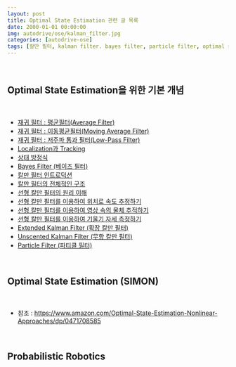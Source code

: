 ```yaml
---
layout: post
title: Optimal State Estimation 관련 글 목록
date: 2000-01-01 00:00:00
img: autodrive/ose/kalman_filter.jpg
categories: [autodrive-ose] 
tags: [칼만 필터, kalman filter. bayes filter, particle filter, optimal state estimation] # add tag
---
```


<br>

## **Optimal State Estimation을 위한 기본 개념**

<br>

- [재귀 필터 : 평균필터(Average Filter)](https://gaussian37.github.io/autodrive-ose-average-filter/)
- [재귀 필터 : 이동평균필터(Moving Average Filter)](https://gaussian37.github.io/autodrive-ose-moving_average_filter/)
- [재귀 필터 : 저주파 통과 필터(Low-Pass Filter)](https://gaussian37.github.io/autodrive-ose-low_pass_filter/) 
- [Localization과 Tracking](https://gaussian37.github.io/autodrive-ose-localization_and_tracking/)
- [상태 방정식](https://gaussian37.github.io/autodrive-ose-state_equation/)
- [Bayes Filter (베이즈 필터)](https://gaussian37.github.io/autodrive-ose-bayes_filter/)
- [칼만 필터 인트로덕션](https://gaussian37.github.io/autodrive-ose-kalman_filter_intro/) 
- [칼만 필터의 전체적인 구조](https://gaussian37.github.io/autodrive-ose-basic-kalman_filter/)
- [선형 칼만 필터의 원리 이해](https://gaussian37.github.io/ad-ose-lkf_basic/)
- [선형 칼만 필터를 이용하여 위치로 속도 추정하기]()
- [선형 칼만 필터를 이용하여 영상 속의 물체 추적하기](https://gaussian37.github.io/autodrive-ose-lkf_image_tracking/)
- [선형 칼만 필터를 이용하여 기울기 자세 측정하기]()
- [Extended Kalman Filter (확장 칼만 필터)]()
- [Unscented Kalman Filter (무향 칼만 필터)]()
- [Particle Filter (파티클 필터)]()

<br>

## **Optimal State Estimation (SIMON)**

<br>

- 참조 : https://www.amazon.com/Optimal-State-Estimation-Nonlinear-Approaches/dp/0471708585

<br>

## **Probabilistic Robotics**

<br>

